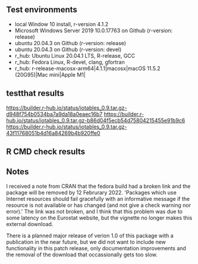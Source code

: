 ## Test environments
* local Window 10 install, r-version 4.1.2
* Microsoft Windows Server 2019 10.0.17763 on Github (r-version: release)
* ubuntu 20.04.3 on Github (r-version: release)
* ubuntu 20.04.3 on Github (r-version: devel)
* r_hub: Ubuntu Linux 20.04.1 LTS, R-release, GCC
* r_hub: Fedora Linux, R-devel, clang, gfortran
* r_hub: r-release-macosx-arm64|4.1.1|macosx|macOS 11.5.2 (20G95)|Mac mini|Apple M1|

## testthat results
https://builder.r-hub.io/status/iotables_0.9.tar.gz-d948f754b0534ba7a9da18a0eaec16b7
   https://builder.r-hub.io/status/iotables_0.9.tar.gz-b86d04f5ecb54d75804215455e91b9c6
   https://builder.r-hub.io/status/iotables_0.9.tar.gz-43f11768051b4d16a84269b4b920ffe0

## R CMD check results


## Notes
I received a note from CRAN that the fedora build had a broken link and the package will be removed by 12 Februrary 2022.  'Packages which use Internet resources should fail gracefully with an informative message if the resource is not available or has changed (and not give a check warning nor error).' The link was not broken, and I think that this problem was due to some latency on the Eurostat website, but the vignette no longer makes this external download.

There is a planned major release of verion 1.0 of this package with a publication in the near future, but we did not want to include new functionality in this patch release, only documentation improvements and the removal of the download that occassionally gets too slow.
